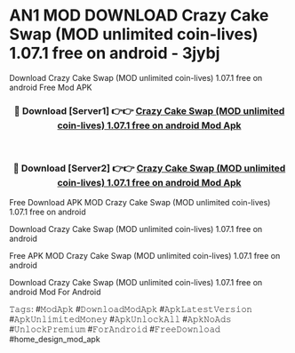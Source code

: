 # AN1 MOD DOWNLOAD Crazy Cake Swap (MOD unlimited coin-lives) 1.07.1 free on android - 3jybj
Download Crazy Cake Swap (MOD unlimited coin-lives) 1.07.1 free on android Free Mod APK

<div align="center">
<h3>🔴 Download [Server1] 👉👉 <a href="https://apk-comot.site?title=Crazy_Cake_Swap_(MOD_unlimited_coin-lives)_1.07.1_free_on_android">Crazy Cake Swap (MOD unlimited coin-lives) 1.07.1 free on android Mod Apk</a></h3><br>

<h3>🔴 Download [Server2] 👉👉 <a href="https://apk-comot.site?title=Crazy_Cake_Swap_(MOD_unlimited_coin-lives)_1.07.1_free_on_android">Crazy Cake Swap (MOD unlimited coin-lives) 1.07.1 free on android Mod Apk</a></h3>
</div>


Free Download APK MOD Crazy Cake Swap (MOD unlimited coin-lives) 1.07.1 free on android

Download Crazy Cake Swap (MOD unlimited coin-lives) 1.07.1 free on android 

Free APK MOD Crazy Cake Swap (MOD unlimited coin-lives) 1.07.1 free on android 

Download Crazy Cake Swap (MOD unlimited coin-lives) 1.07.1 free on android Mod For Android

𝚃𝚊𝚐𝚜: #𝙼𝚘𝚍𝙰𝚙𝚔 #𝙳𝚘𝚠𝚗𝚕𝚘𝚊𝚍𝙼𝚘𝚍𝙰𝚙𝚔 #𝙰𝚙𝚔𝙻𝚊𝚝𝚎𝚜𝚝𝚅𝚎𝚛𝚜𝚒𝚘𝚗 #𝙰𝚙𝚔𝚄𝚗𝚕𝚒𝚖𝚒𝚝𝚎𝚍𝙼𝚘𝚗𝚎𝚢 #𝙰𝚙𝚔𝚄𝚗𝚕𝚘𝚌𝚔𝙰𝚕𝚕 #𝙰𝚙𝚔𝙽𝚘𝙰𝚍𝚜 #𝚄𝚗𝚕𝚘𝚌𝚔𝙿𝚛𝚎𝚖𝚒𝚞𝚖 #𝙵𝚘𝚛𝙰𝚗𝚍𝚛𝚘𝚒𝚍 #𝙵𝚛𝚎𝚎𝙳𝚘𝚠𝚗𝚕𝚘𝚊𝚍 #home_design_mod_apk